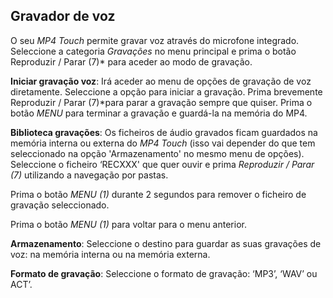 ## Gravador de voz

O seu *MP4 Touch* permite gravar voz através do microfone integrado. Seleccione a categoria *Gravações* no menu principal e prima o botão Reproduzir / Parar (7)* para aceder ao modo de gravação.

**Iniciar gravação voz**: Irá aceder ao menu de opções de gravação de voz diretamente. Seleccione a opção para iniciar a gravação. Prima brevemente Reproduzir / Parar (7)*para parar a gravação sempre que quiser.  Prima o botão *MENU* para terminar a gravação e guardá-la na memória do MP4. 

**Biblioteca gravações**: Os ficheiros de áudio gravados ficam guardados na memória interna ou externa do *MP4 Touch* (isso vai depender do que tem seleccionado na opção 'Armazenamento' no mesmo menu de opções). Seleccione o ficheiro ‘RECXXX' que quer ouvir e prima *Reproduzir / Parar (7)* utilizando a navegação por pastas.

Prima o botão *MENU (1)* durante 2 segundos para remover o ficheiro de gravação seleccionado.

Prima o botão *MENU (1)* para voltar para o menu anterior.

**Armazenamento**: Seleccione o destino para guardar as suas gravações de voz: na memória interna ou na memória externa.

**Formato de gravação**: Seleccione o formato de gravação: ‘MP3’, ‘WAV’ ou ACT’.
